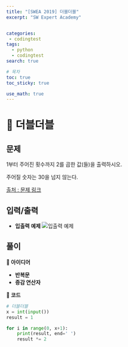 ```yaml
---
title: "[SWEA 2019] 더블더블"
excerpt: "SW Expert Academy"


categories:
 - codingtest
tags:
  - python
  - codingtest
search: true

# 목차
toc: true  
toc_sticky: true 

use_math: true
---
```

# 🦥 더블더블

## 문제  
1부터 주어진 횟수까지 2를 곱한 값(들)을 출력하시오.  

주어질 숫자는 30을 넘지 않는다.     
  
[출처 : 문제 링크](https://swexpertacademy.com/main/code/problem/problemDetail.do?problemLevel=1&contestProbId=AV5QDEX6AqwDFAUq&categoryId=AV5QDEX6AqwDFAUq&categoryType=CODE&problemTitle=&orderBy=PASS_RATE&selectCodeLang=PYTHON&select-1=1&pageSize=10&pageIndex=2)

## 입력/출력
- **입출력 예제**
    ![입출력 예제](https://github.com/user-attachments/assets/5d7bf18c-72f6-4b21-b5cd-8d7698f84c43)

## 풀이
**🔎 아이디어**
- **반복문**
- **증감 연산자**

**🔎 코드**
```python
# 더블더블
x = int(input())
result = 1

for i in range(0, x+1):
    print(result, end=' ')
    result *= 2
```